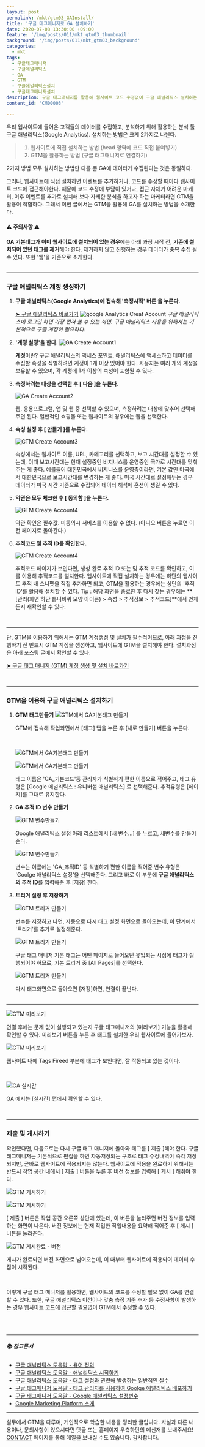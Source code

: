 ```yaml
---
layout: post
permalink: /mkt/gtm03_GAInstall/
title: '구글 태그매니저로 GA 설치하기'
date: 2020-07-08 13:30:00 +09:00
feature: '/img/posts/011/mkt_gtm03_thumbnail'
background: '/img/posts/011/mkt_gtm03_background'
categories:
  - mkt
tags:
  - 구글태그매니저
  - 구글애널리틱스
  - GA
  - GTM
  - 구글애널리틱스설치
  - 구글태그매니저설치
description: 구글 태그매니저를 활용해 웹사이트 코드 수정없이 구글 애널리틱스 설치하는 방법을 소개합니다.
content_id: 'CM00003'

---
```


우리 웹사이트에 들어온 고객들의 데이터를 수집하고, 분석하기 위해 활용하는 분석 툴 구글 애널리틱스(Google Analytics). 설치하는 방법은 크게 2가지로 나뉜다.

> 1. 웹사이트에 직접 설치하는 방법 (head 영역에 코드 직접 붙여넣기)
> 2. GTM을 활용하는 방법 (구글 태그매니저로 연결하기)

2가지 방법 모두 설치하는 방법만 다를 뿐 GA에 데이터가 수집된다는 것은 동일하다.

그러나, 웹사이트에 직접 설치하면 이벤트를 추가하거나, 코드를 수정할 때마다 웹사이트 코드에 접근해야한다. 때문에 코드 수정에 부담이 있거나, 접근 자체가 어려운 마케터, 이후 이벤트를 추가로 설치해 보다 자세한 분석을 하고자 하는 마케터라면 GTM을 활용이 적합하다. 그래서 이번 글에서는 GTM을 활용해 GA를 설치하는 방법을 소개한다.

#### ⚠️ 주의사항 ⚠️

**GA 기본태그가 이미 웹사이트에 설치되어 있는 경우**에는 아래 과정 시작 전, **기존에 설치되어 있던 태그를 제거**해야 한다. 제거하지 않고 진행하는 경우 데이터가 중복 수집 될 수 있다. 또한 '웹'을 기준으로 소개한다.<br><br>

------

### 구글 애널리틱스 계정 생성하기

1. **구글 애널리틱스(Google Analytics)에 접속해 '측정시작' 버튼 을 누른다.**

   [➤ 구글 애널리틱스 바로가기](https://analytics.google.com/)
   ![google Analytics Creat Account](/img/posts/011/01.jpg)
   *구글 애널리틱스에 로그인 하면 가장 먼저 볼 수 있는 화면. 구글 애널리틱스 사용을 위해서는 기본적으로 구글 계정이 필요하다.*

2. **'계정 설정'을 한다.**
   ![GA Create Account1](/img/posts/011/02.jpg)

   **계정**이란? 구글 애널리틱스의 액세스 포인트. 애널리틱스에 액세스하고 데이터를 수집할 속성을 식별하려면 계정이 1개 이상 있어야 한다. 사용자는 여러 개의 계정을 보유할 수 있으며, 각 계정에 1개 이상의 속성이 포함될 수 있다.

3. **측정하려는 대상을 선택한 후 [ 다음 ]을 누른다.**

   ![GA Create Account2](/img/posts/011/03.jpg)

   웹, 응용프로그램, 앱 및 웹 중 선택할 수 있으며, 측정하려는 대상에 맞추어 선택해주면 된다. 일반적인 쇼핑몰 또는 웹사이트의 경우에는 웹을 선택한다.

4. **속성 설정 후 [  만들기  ]를 누른다.**

   ![GTM Create Account3](/img/posts/011/04.jpg)

   속성에서는 웹사이트 이름, URL, 카테고리를 선택하고, 보고 시간대를 설정할 수 있는데, 이때 보고시간대는 현재 설정중인 비지니스를 운영중인 국가로 시간대를 맞춰주는 게 좋다. 예를들어 대한민국에서 비지니스를 운영중이라면, 기본 값인 미국에서 대한민국으로 보고시간대를 변경하는 게 좋다. 미국 시간대로 설정해두는 경우 데이터가 미국 시간 기준으로 수집되어 데이터 해석에 혼선이 생길 수 있다.

5. **약관은 모두 체크한 후 [ 동의함 ]을 누른다.**

   ![GTM Create Account4](/img/posts/011/05.jpg)

   약관 확인은 필수값. 미동의시 서비스를 이용할 수 없다. (아니오 버튼을 누르면 이전 페이지로 돌아간다.)

6. **추적코드 및 추적 ID를 확인한다.**

   ![GTM Create Account4](/img/posts/011/06.jpg)

   추적코드 페이지가 보인다면, 생성 완료 추적 ID 또는 및 추적 코드를 확인하고, 이를 이용해 추적코드를 설치한다. 웹사이트에 직접 설치하는 경우에는 하단의 웹사이트 추적 내 스니펫을 직접 추가하면 되고, GTM을 활용하는 경우에는 상단의 '추적ID'를 활용해 설치할 수 있다.
   Tip : 해당 화면을 종료한 후 다시 찾는 경우에는 **[관리(화면 하단 톱니바퀴 모양 아이콘) > 속성 > 추적정보 > 추적코드]**에서 언제든지 재확인할 수 있다.

   <br>

------

단, GTM을 이용하기 위해서는 GTM 계정생성 및 설치가 필수적이므로, 아래 과정을 진행하기 전 반드시 GTM 계정을 생성하고, 웹사이트에 GTM을 설치해야 한다. 설치과정은 아래 포스팅 글에서 확인할 수 있다.

[➤ 구글 태그 매니저 (GTM) 계정 생성 및 설치 바로가기](https://nohze.com/mkt/gtm02_GTMInstall/)

<br>

------

### GTM을 이용해 구글 애널리틱스 설치하기

1. **GTM 태그만들기**
   ![GTM에서 GA기본태그 만들기](/img/posts/011/07.jpg)

   GTM에 접속해 작업화면에서 [태그] 탭을 누른 후 [새로 만들기] 버튼을 누른다.

   <br>

   ![GTM에서 GA기본태그 만들기](/img/posts/011/08.jpg)

   ![GTM에서 GA기본태그 만들기](/img/posts/011/09.jpg)

    태그 이름은 'GA_기본코드'등 관리자가 식별하기 편한 이름으로 적어주고, 태그 유형은 [Google 애널리틱스 : 유니버셜 애널리틱스] 로 선택해준다. 추적유형은 [페이지]를 그대로 유지한다.

2. **GA 추적 ID 변수 만들기**

   ![GTM 변수만들기](/img/posts/011/10.jpg)

   Google 애널리틱스 설정 아래 리스트에서 [새 변수...] 를 누르고, 새변수를 만들어준다.<br>

   ![GTM 변수만들기](/img/posts/011/11.jpg)

   변수는 이름에는 'GA_추적ID' 등 식별하기 편한 이름을 적어준  변수 유형은 'Goolge 애널리틱스 설정'을 선택해준다. 그리고 바로 이 부분에 **구글 애널리틱스의 추적 ID**를 입력해준 후 [저장] 한다.<br>

3. **트리거 설정 후 저장하기**

   ![GTM 트리거 만들기](/img/posts/011/12.jpg)

   변수를 저장하고 나면, 자동으로 다시 태그 설정 화면으로 돌아오는데, 이 단계에서 '트리거'를 추가로 설정해준다.<br>

   ![GTM 트리거 만들기](/img/posts/011/13.jpg)

   구글 태그 매니저 기본 태그는 어떤 페이지로 들어오던 유입되는 시점에 태그가 실행되어야 하므로, 기본 트리거 중 [All Pages]를 선택한다. <br>

   ![GTM 트리거 만들기](/img/posts/011/14.jpg)

   다시 태그화면으로 돌아오면 [저장]하면, 연결이 끝난다.<br><br>

------

![GTM 미리보기](/img/posts/011/15.jpg)

연결 후에는 문제 없이 실행되고 있는지 구글 태그매니저의 [미리보기] 기능을 활용해 확인할 수 있다. 미리보기 버튼을 누른 후 태그를 설치한 우리 웹사이트에 들어가보자.<br>

![GTM 미리보기](/img/posts/011/16.jpg)

웹사이트 내에 Tags Fireed 부분에 태그가 보인다면, 잘 작동되고 있는 것이다.

<br>

![GA 실시간](/img/posts/011/17.jpg)

GA 에서는 [실시간] 탭에서 확인할 수 있다.  

<br>

------

### 제출 및 게시하기

확인했다면, 다음으로는 다시 구글 태그 매니저에 돌아와 태그를 [ 제출 ]해야 한다. 구글 태그매니저는 기본적으로 편집을 하면 자동저장되는 구조로 태그 수정내역이 즉각 저장되지만, 곧바로 웹사이트에 적용되지는 않는다. 웹사이트에 적용을 완료하기 위해서는 반드시 작업 공간 내에서 [ 제출 ] 버튼을 누른 후 버전 정보를 입력해 [ 게시 ] 해줘야 한다.<br>

![GTM 게시하기](/img/posts/011/18.jpg)

![GTM 게시하기](/img/posts/011/19.jpg)

[ 제출 ] 버튼은 작업 공간 오른쪽 상단에 있는데, 이 버튼을 눌러주면 버전 정보를 입력하는 화면이 나온다. 버전 정보에는 현재 작업한 작업내용을 요약해 적어준 후 [ 게시 ] 버튼을 눌러준다.

![GTM 게시완료 - 버전](/img/posts/011/20.jpg)

게시가 완료되면 버전 화면으로 넘어오는데, 이 때부터 웹사이트에 적용되어 데이터 수집이 시작된다.

<br>

이렇게 구글 태그 매니저를 활용하면, 웹사이트의 코드를 수정할 필요 없이 GA를 연결할 수 있다. 또한, 구글 애널리틱스 이전이나 맞춤 측정 기준 추가 등 수정사항이 발생하는 경우 웹사이트 코드에 접근할 필요없이 GTM에서 수정할 수 있다.

<br><br>

------

##### 📚 참고문서

- [구글 애널리틱스 도움말 - 용어 정의](https://support.google.com/analytics/answer/9355634)
- [구글 애널리틱스 도움말 - 애널리틱스 시작하기](https://support.google.com/analytics/answer/1008015)
- [구글 애널리틱스 도움말 - 태그 설정과 관련해 발생하는 일반적인 실수](https://support.google.com/analytics/answer/9311124?hl=ko&ref_topic=9303475)
- [구글 태그매니저 도움말 - 태그 관리자를 사용하여 Goolge 애널리틱스 배포하기](https://support.google.com/tagmanager/answer/6107124)
- [구글 태그매니저 도움말 - Google 애널리틱스 설정변수](https://support.google.com/tagmanager/answer/9207621)
- [Google Marketing Platform 소개](https://support.google.com/tagmanager/answer/9031231)

------

실무에서 GTM을 다루며, 개인적으로 학습한 내용을 정리한 글입니다. 사실과 다른 내용이나, 문의사항이 있으시다면 댓글 또는 홈페이지 우측하단의 메신저를 보내주세요! [CONTACT](https://nohze.com/contact) 페이지를 통해 메일을 보내실 수도 있습니다. 감사합니다.<br><br>
